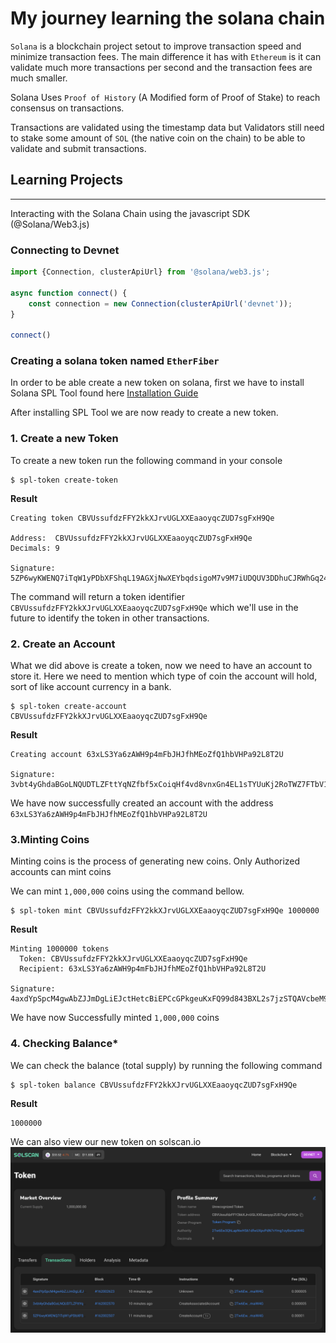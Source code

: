 # My journey learning the solana chain

`Solana` is a blockchain project setout to improve transaction speed and minimize transaction fees. The main difference it has with `Ethereum` is it can validate much more transactions per second and the transaction fees are much smaller.

Solana Uses `Proof of History` (A Modified form of Proof of Stake) to reach consensus on transactions. 

Transactions are validated using the timestamp data but Validators still need to stake some amount of `SOL` (the native coin on the chain) to be able to validate and submit transactions.

## Learning Projects
---
Interacting with the Solana Chain
using the javascript SDK (@Solana/Web3.js)

### Connecting to Devnet

```typescript
import {Connection, clusterApiUrl} from '@solana/web3.js';

async function connect() {
    const connection = new Connection(clusterApiUrl('devnet'));
}

connect()
```
### Creating a solana token named `EtherFiber`
In order to be able create a new token on solana, first we have to install Solana SPL Tool found here [Installation Guide](https://docs.solana.com/cli/install-solana-cli-tools#use-solanas-install-tool)

After installing SPL Tool we are now ready to create a new token.

### **1. Create a new Token**
To create a new token run the following command in your console 
```console
$ spl-token create-token
```
**Result**

``` console            
Creating token CBVUssufdzFFY2kkXJrvUGLXXEaaoyqcZUD7sgFxH9Qe

Address:  CBVUssufdzFFY2kkXJrvUGLXXEaaoyqcZUD7sgFxH9Qe
Decimals: 9

Signature: 5ZP6wyKWENQ7iTqW1yPDbXFShqL19AGXjNwXEYbqdsigoM7v9M7iUDQUV3DDhuCJRWhGq24Tppy3ZKNoXocCJZWw
```
The command will return a token identifier `CBVUssufdzFFY2kkXJrvUGLXXEaaoyqcZUD7sgFxH9Qe` which we'll use in the future to identify the token in other transactions.

### **2. Create an Account**

What we did above is create a token, now we need to have an account to store it. Here we need to mention which type of coin the account will hold, sort of like account currency in a bank.

```console
$ spl-token create-account CBVUssufdzFFY2kkXJrvUGLXXEaaoyqcZUD7sgFxH9Qe
```

**Result**

```console
Creating account 63xLS3Ya6zAWH9p4mFbJHJfhMEoZfQ1hbVHPa92L8T2U

Signature: 3vbt4yGhdaBGoLNQUDTLZFttYqNZfbf5xCoiqHf4vd8vnxGn4EL1sTYUuKj2RoTWZ7FTbV1RGtCdh1eXeJaVx2AX
```

We have now successfully created an account with the address `63xLS3Ya6zAWH9p4mFbJHJfhMEoZfQ1hbVHPa92L8T2U`

### **3.Minting Coins**

Minting coins is the process of generating new coins. Only Authorized accounts can mint coins

We can mint `1,000,000` coins using the command bellow.

```console
$ spl-token mint CBVUssufdzFFY2kkXJrvUGLXXEaaoyqcZUD7sgFxH9Qe 1000000
```

**Result**

```console
Minting 1000000 tokens
  Token: CBVUssufdzFFY2kkXJrvUGLXXEaaoyqcZUD7sgFxH9Qe
  Recipient: 63xLS3Ya6zAWH9p4mFbJHJfhMEoZfQ1hbVHPa92L8T2U

Signature: 4axdYpSpcM4gwAbZJJmDgLiEJctHetcBiEPCcGPkgeuKxFQ99d843BXL2s7jzSTQAVcbeM9sd8FDZGB3krNmpKGb
```

We have now Successfully minted `1,000,000` coins

### **4. Checking Balance***
We can check the balance (total supply) by running the following command

``` command
$ spl-token balance CBVUssufdzFFY2kkXJrvUGLXXEaaoyqcZUD7sgFxH9Qe
```

**Result**
```console
1000000
```

We can also view our new token on solscan.io
 ![picture 4](images/f2d021d56c103f6d6881f2b6b1eaf774aec40e49553edaf95ecedf75261a636b.png)  



